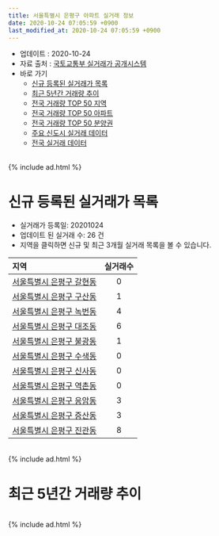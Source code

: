 ```yaml
---
title: 서울특별시 은평구 아파트 실거래 정보
date: 2020-10-24 07:05:59 +0900
last_modified_at: 2020-10-24 07:05:59 +0900
---
```


* 업데이트 : 2020-10-24
* 자료 출처 : [국토교통부 실거래가 공개시스템](http://rt.molit.go.kr)
* 바로 가기
    * [신규 등록된 실거래가 목록](#신규-등록된-실거래가-목록)
    * [최근 5년간 거래량 추이](#최근-5년간-거래량-추이)
    * [전국 거래량 TOP 50 지역](https://inasie.github.io/apt-trade-info/최근-3개월-전국에서-가장-거래가-많이-발생한-지역)
    * [전국 거래량 TOP 50 아파트](https://inasie.github.io/apt-trade-info/최근-3개월-전국에서-가장-거래가-많이-발생한-아파트)
    * [전국 거래량 TOP 50 분양권](https://inasie.github.io/apt-trade-info/최근-3개월-전국에서-가장-거래가-많이-발생한-분양권)
    * [주요 신도시 실거래 데이터](https://inasie.github.io/apt-trade-info/주요-신도시)
    * [전국 실거래 데이터](https://inasie.github.io/apt-trade-info/전국)

<br>
{% include ad.html %}
<br>

# 신규 등록된 실거래가 목록
* 실거래가 등록일: 20201024
* 업데이트 된 실거래 수: 26 건
* 지역을 클릭하면 신규 및 최근 3개월 실거래 목록을 볼 수 있습니다.


|지역|실거래수|
|:---|:---:|
|[서울특별시 은평구 갈현동](https://inasie.github.io/apt-trade-info/서울특별시-은평구-갈현동)|0|
|[서울특별시 은평구 구산동](https://inasie.github.io/apt-trade-info/서울특별시-은평구-구산동)|1|
|[서울특별시 은평구 녹번동](https://inasie.github.io/apt-trade-info/서울특별시-은평구-녹번동)|4|
|[서울특별시 은평구 대조동](https://inasie.github.io/apt-trade-info/서울특별시-은평구-대조동)|6|
|[서울특별시 은평구 불광동](https://inasie.github.io/apt-trade-info/서울특별시-은평구-불광동)|1|
|[서울특별시 은평구 수색동](https://inasie.github.io/apt-trade-info/서울특별시-은평구-수색동)|0|
|[서울특별시 은평구 신사동](https://inasie.github.io/apt-trade-info/서울특별시-은평구-신사동)|0|
|[서울특별시 은평구 역촌동](https://inasie.github.io/apt-trade-info/서울특별시-은평구-역촌동)|0|
|[서울특별시 은평구 응암동](https://inasie.github.io/apt-trade-info/서울특별시-은평구-응암동)|3|
|[서울특별시 은평구 증산동](https://inasie.github.io/apt-trade-info/서울특별시-은평구-증산동)|3|
|[서울특별시 은평구 진관동](https://inasie.github.io/apt-trade-info/서울특별시-은평구-진관동)|8|


<br>
{% include ad.html %}
<br>

# 최근 5년간 거래량 추이


<div style="width:100%;">
    <canvas id="deal_progress" height="200"></canvas>
</div>

<script>
new Chart(document.getElementById("deal_progress"), {
    type: 'line',
    data: {
        labels: ['201510','201511','201512','201601','201602','201603','201604','201605','201606','201607','201608','201609','201610','201611','201612','201701','201702','201703','201704','201705','201706','201707','201708','201709','201710','201711','201712','201801','201802','201803','201804','201805','201806','201807','201808','201809','201810','201811','201812','201901','201902','201903','201904','201905','201906','201907','201908','201909','201910','201911','201912','202001','202002','202003','202004','202005','202006','202007','202008','202009','202010'],
        datasets: [{
            label: '매매',
            pointRadius: 1,
            data: [315, 253, 226, 206, 221, 356, 354, 342, 414, 410, 326, 363, 403, 211, 148, 115, 195, 230, 258, 348, 329, 360, 194, 189, 173, 181, 207, 396, 456, 511, 260, 296, 345, 351, 554, 304, 161, 66, 85, 108, 105, 106, 136, 127, 178, 238, 267, 236, 373, 398, 376, 343, 392, 218, 190, 249, 618, 562, 200, 147, 54],
            borderColor: "rgba(255, 201, 14, 1)",
            backgroundColor: "rgba(255, 201, 14, 0.5)",
            fill: false,
            lineTension: 0
        },{
            label: '전월세',
            pointRadius: 1,
            data: [355, 275, 290, 283, 311, 334, 378, 249, 268, 348, 399, 372, 316, 271, 289, 313, 408, 391, 279, 278, 310, 333, 363, 446, 334, 301, 347, 369, 371, 462, 347, 287, 330, 383, 376, 405, 304, 266, 318, 389, 397, 473, 321, 313, 289, 335, 349, 342, 388, 402, 492, 378, 502, 408, 463, 443, 504, 616, 460, 458, 170],
            borderColor: "rgba(0, 141, 185, 1)",
            backgroundColor: "rgba(0, 141, 185, 0.5)",
            fill: false,
            lineTension: 0
        }
        ]
    },
    options: {
        responsive: true,
        title: {
            display: false
        },
        tooltips: {
            mode: 'index',
            intersect: false
        },
        hover: {
            mode: 'nearest',
            intersect: true
        },
        scales: {
            xAxes: [{
                display: true,
                scaleLabel: {
                    display: true,
                    labelString: '년/월'
                }
            }],
            yAxes: [{
                display: true,
                ticks: {
                    suggestedMin: 0,
                },
                scaleLabel: {
                    display: true,
                    labelString: '실거래 수'
                }
            }]
        }
    }
});

</script>


<br>
{% include ad.html %}
<br>

